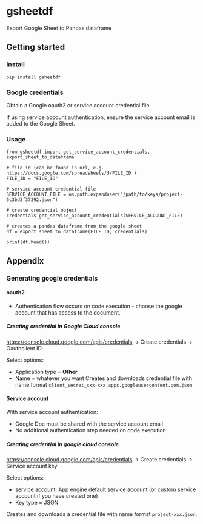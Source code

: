 # gsheetdf

Export Google Sheet to Pandas dataframe

## Getting started

### Install
```
pip install gsheetdf
```

### Google credentials
Obtain a Google oauth2 or service account credential file.

If using service account authentication, ensure the service account email is added to the Google Sheet.

### Usage

```
from gsheetdf import get_service_account_credentials, export_sheet_to_dataframe

# file id (can be found in url, e.g. https://docs.google.com/spreadsheets/d/FILE_ID )
FILE_ID = "FILE_ID"

# service account credential file
SERVICE_ACCOUNT_FILE = os.path.expanduser("/path/to/keys/project-6c3bd3f37392.json")

# create credential object
credentials get_service_account_credentials(SERVICE_ACCOUNT_FILE)

# creates a pandas dataframe from the google sheet
df = export_sheet_to_dataframe(FILE_ID, credentials)

print(df.head())
```

## Appendix

### Generating google credentials

#### oauth2

* Authentication flow occurs on code execution - choose the google account that has access to the document.

##### Creating credential in Google Cloud console
https://console.cloud.google.com/apis/credentials -> Create credentials -> Oauthclient ID

Select options:
* Application type = **Other**
* Name = whatever you want
Creates and downloads credential file with name format `client_secret_xxx-xxx.apps.googleusercontent.com.json`

#### Service account
With service account authentication:
* Google Doc must be shared with the service account email
* No additional authentication step needed on code execution

##### Creating credential in google cloud console

https://console.cloud.google.com/apis/credentials -> Create credentials -> Service account key

Select options: 
* service account: App engine default service account (or custom service account if you have created one)
* Key type = JSON

Creates and downloads a credential file with name format `project-xxx.json`.
